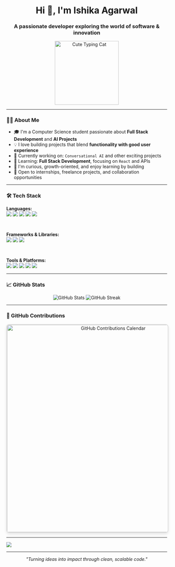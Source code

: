 <h1 align="center">Hi 👋, I'm Ishika Agarwal</h1>
<h3 align="center">A passionate developer exploring the world of software & innovation</h3>

<p align="center">
  <img src="https://media.tenor.com/7gHINnduD1oAAAAd/cute-cat-typing.gif" alt="Cute Typing Cat" width="200" />
</p>

---

### 👩‍💻 About Me

- 🎓 I'm a Computer Science student passionate about **Full Stack Development** and **AI Projects** 
- 💡 I love building projects that blend **functionality with good user experience**  
- 🔭 Currently working on: `Conversational AI` and other exciting projects  
- 🌱 Learning: **Full Stack Development**, focusing on `React` and APIs  
- 💬 I'm curious, growth-oriented, and enjoy learning by building  
- 💼 Open to internships, freelance projects, and collaboration opportunities  

---

### 🛠️ Tech Stack

**Languages:**  
<img src="https://img.shields.io/badge/Java-007396?style=flat&logo=java&logoColor=white" /> <img src="https://img.shields.io/badge/Python-3776AB?style=flat&logo=python&logoColor=white" /> <img src="https://img.shields.io/badge/JavaScript-F7DF1E?style=flat&logo=javascript&logoColor=black" /> <img src="https://img.shields.io/badge/HTML5-E34F26?style=flat&logo=html5&logoColor=white" /> <img src="https://img.shields.io/badge/CSS3-1572B6?style=flat&logo=css3&logoColor=white" />

<br/>

**Frameworks & Libraries:**  
<img src="https://img.shields.io/badge/React-61DAFB?style=flat&logo=react&logoColor=black" /> <img src="https://img.shields.io/badge/Node.js-339933?style=flat&logo=node.js&logoColor=white" /> <img src="https://img.shields.io/badge/Bootstrap-7952B3?style=flat&logo=bootstrap&logoColor=white" />

<br/>

**Tools & Platforms:**  
<img src="https://img.shields.io/badge/Git-F05032?style=flat&logo=git&logoColor=white" /> <img src="https://img.shields.io/badge/GitHub-181717?style=flat&logo=github&logoColor=white" /> <img src="https://img.shields.io/badge/VS%20Code-007ACC?style=flat&logo=visual-studio-code&logoColor=white" /> <img src="https://img.shields.io/badge/Figma-F24E1E?style=flat&logo=figma&logoColor=white" /> <img src="https://img.shields.io/badge/Canva-00C4CC?style=flat&logo=canva&logoColor=white" />

---

### 📈 GitHub Stats

<p align="center">
  <img src="https://github-readme-stats.vercel.app/api?username=ishikacodespace&show_icons=true&theme=default" alt="GitHub Stats" />
  <img src="https://github-readme-streak-stats.herokuapp.com/?user=ishikacodespace&theme=default" alt="GitHub Streak" />
</p>

---

### 🌟 GitHub Contributions

<p align="center">
  <img 
    src="https://github-readme-contribution-stats.vercel.app/api?username=ishikacodespace&theme=default" 
    alt="GitHub Contributions Calendar" 
    width="650" 
    style="border: 2px solid #ddd; border-radius: 8px; box-shadow: 0 4px 8px rgba(0,0,0,0.1);" 
  />
</p>

---

<p align="left">
  <a href="https://www.linkedin.com/in/ishikaagarwal04/" target="_blank">
    <img src="https://img.shields.io/badge/-LinkedIn-0A66C2?style=flat&logo=linkedin&logoColor=white" />
  </a>
</p>

---

<p align="center"><i>"Turning ideas into impact through clean, scalable code."</i></p>
